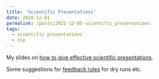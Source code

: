 ```yaml
---
title: 'Scientific Presentations'
date: 2020-12-01
permalink: /posts/2021-12-05-scientific_presentations
tags:
  - scientific presentations
  - nlp
---
```


My slides on [how to give effective scientific presentations]((http://annefried.github.io/files/scientific-presentations_friedrich.pdf) (admittedly using a slightly outdated beamer template, but the major points still hold :)).

Some suggestions for [feedback rules](http://annefried.github.io/files/FeedbackRules_Suggestion.pdf) for dry runs etc.

